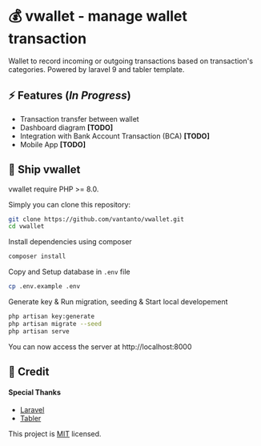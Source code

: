 
# 💰 vwallet - manage wallet transaction

Wallet to record incoming or outgoing transactions based on transaction's categories. Powered by laravel 9 and tabler template. 


## ⚡ Features (*In Progress*)

- Transaction transfer between wallet
- Dashboard diagram **[TODO]**
- Integration with Bank Account Transaction (BCA) **[TODO]**
- Mobile App **[TODO]**


## 🚀 Ship vwallet

vwallet require PHP >= 8.0.

Simply you can clone this repository:

```bash
git clone https://github.com/vantanto/vwallet.git
cd vwallet
```

Install dependencies using composer

```bash
composer install
```

Copy and Setup database in `.env` file

```bash
cp .env.example .env
```

Generate key & Run migration, seeding & Start local developement

```bash
php artisan key:generate
php artisan migrate --seed
php artisan serve
```

You can now access the server at http://localhost:8000
## 📝 Credit

#### Special Thanks
- [Laravel](https://laravel.com/)
- [Tabler](https://tabler.io/)

This project is [MIT](https://github.com/vantanto/vwallet/blob/master/LICENSE) licensed.